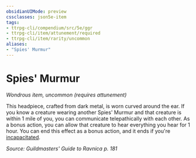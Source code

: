 ```yaml
---
obsidianUIMode: preview
cssclasses: json5e-item
tags:
- ttrpg-cli/compendium/src/5e/ggr
- ttrpg-cli/item/attunement/required
- ttrpg-cli/item/rarity/uncommon
aliases: 
- "Spies' Murmur"
---
```

# Spies' Murmur
*Wondrous item, uncommon (requires attunement)*  



This headpiece, crafted from dark metal, is worn curved around the ear. If you know a creature wearing another Spies' Murmur and that creature is within 1 mile of you, you can communicate telepathically with each other. As a bonus action, you can allow that creature to hear everything you hear for 1 hour. You can end this effect as a bonus action, and it ends if you're [incapacitated](Інструменти%20ДМ/CLI/rules/conditions.md#Incapacitated).

*Source: Guildmasters' Guide to Ravnica p. 181*